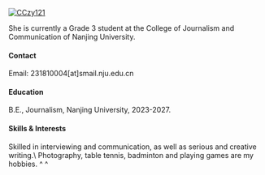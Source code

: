 

[![CCzy121](https://img.shields.io/badge/CCzy121-github-blue?logo=github)](https://github.com/CCzy121)

She is currently a Grade 3 student  at the College of Journalism and Communication of Nanjing University.

#### Contact

Email: 231810004[at]smail.nju.edu.cn

#### Education
B.E., Journalism, Nanjing University, 2023-2027.

#### Skills & Interests
Skilled in interviewing and communication, as well as serious and creative writing.\ 
Photography, table tennis, badminton and playing games are my hobbies. ^ ^

